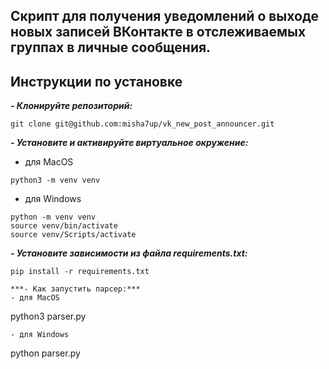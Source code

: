 ## Скрипт для получения уведомлений о выходе новых записей ВКонтакте в отслеживаемых группах в личные сообщения.


## Инструкции по установке
***- Клонируйте репозиторий:***
```
git clone git@github.com:misha7up/vk_new_post_announcer.git
```

***- Установите и активируйте виртуальное окружение:***
- для MacOS
```
python3 -m venv venv
```
- для Windows
```
python -m venv venv
source venv/bin/activate
source venv/Scripts/activate
```

***- Установите зависимости из файла requirements.txt:***
```
pip install -r requirements.txt

***- Как запустить парсер:***
- для MacOS
```
python3 parser.py
```
- для Windows
```
python parser.py